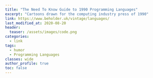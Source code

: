 ```yaml
---
title: "The Need To Know Guide to 1990 Programming Languages"
excerpt: "Cartoons drawn for the computing industry press of 1990"
link: https://www.beholder.uk/vintage/languages/
last_modified_at: 2020-08-20
header:
  teaser: /assets/images/code.png
categories:
  - link
tags:
  - humor
  - Programming Languages
classes: wide
author_profile: true
toc: false
---
```

